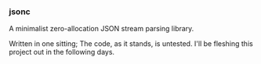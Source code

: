 ### jsonc

A minimalist zero-allocation JSON stream parsing library.

Written in one sitting; The code, as it stands, is untested. I'll be fleshing this project out in the following days.